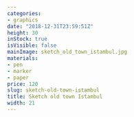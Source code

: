 ```yaml
---
categories:
- graphics
date: "2018-12-31T23:59:51Z"
height: 30
inStock: true
isVisible: false
mainImage: sketch_old_town_istambul.jpg
materials:
- pen
- marker
- paper
price: 120
slug: sketch-old-town-istambul
title: Sketch old town Istambul
width: 21
---
```


